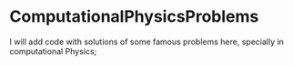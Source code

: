 # ComputationalPhysicsProblems
I will add code with solutions of some famous problems here, specially in computational Physics; 

